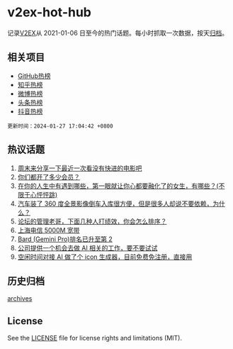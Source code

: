 # v2ex-hot-hub

 记录[V2EX](https://www.v2ex.com/)从 2021-01-06 日至今的热门话题。每小时抓取一次数据，按天[归档](archives)。
 
 ## 相关项目

- [GitHub热榜](https://github.com/snaildev/github-hot-hub)
- [知乎热榜](https://github.com/snaildev/zhihu-hot-hub)
- [微博热榜](https://github.com/snaildev/weibo-hot-hub)
- [头条热榜](https://github.com/snaildev/toutiao-hot-hub)
- [抖音热榜](https://github.com/snaildev/douyin-hot-hub)


 `更新时间：2024-01-27 17:04:42 +0800`

## 热议话题

1. [周末来分享一下最近一次看没有快进的电影吧](https://www.v2ex.com/t/1011960)
1. [你们都开了多少会员？](https://www.v2ex.com/t/1011990)
1. [在你的人生中有遇到哪些，第一眼就让你心都要融化了的女生，有哪些？(不限于心怦怦跳)](https://www.v2ex.com/t/1011977)
1. [汽车装了 360 度全景影像倒车入库很方便，但是很多人却说不要依赖，为什么？](https://www.v2ex.com/t/1012013)
1. [论坛的管理老哥，下面几种人打绩效，你会怎么排序？](https://www.v2ex.com/t/1011877)
1. [上海电信 5000M 宽带](https://www.v2ex.com/t/1011883)
1. [Bard (Gemini Pro)排名已升至第 2](https://www.v2ex.com/t/1011958)
1. [公司提供一个机会去做 AI 相关的工作，要不要试试](https://www.v2ex.com/t/1011874)
1. [空闲时间对接 AI 做了个 icon 生成器，目前免费免注册，直接用](https://www.v2ex.com/t/1011999)

## 历史归档

[archives](archives)

## License

See the [LICENSE](LICENSE) file for license rights and limitations (MIT).
